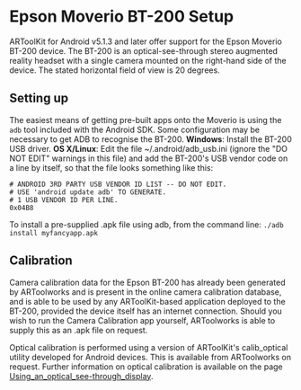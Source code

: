 # Epson Moverio BT-200 Setup

ARToolKit for Android v5.1.3 and later offer support for the Epson Moverio BT-200 device. The BT-200 is an optical-see-through stereo augmented reality headset with a single camera mounted on the right-hand side of the device. The stated horizontal field of view is 20 degrees.

## Setting up

The easiest means of getting pre-built apps onto the Moverio is using the `adb` tool included with the Android SDK. Some configuration may be necessary to get ADB to recognise the BT-200. **Windows**: Install the BT-200 USB driver. **OS X/Linux**: Edit the file \~/.android/adb_usb.ini (ignore the "DO NOT EDIT" warnings in this file) and add the BT-200's USB vendor code on a line by itself, so that the file looks something like this:

    # ANDROID 3RD PARTY USB VENDOR ID LIST -- DO NOT EDIT.
    # USE 'android update adb' TO GENERATE.
    # 1 USB VENDOR ID PER LINE.
    0x04B8

To install a pre-supplied .apk file using adb, from the command line:
`./adb install myfancyapp.apk`

## Calibration

Camera calibration data for the Epson BT-200 has already been generated by ARToolworks and is present in the online camera calibration database, and is able to be used by any ARToolKit-based application deployed to the BT-200, provided the device itself has an internet connection. Should you wish to run the Camera Calibration app yourself, ARToolworks is able to supply this as an .apk file on request.
 
Optical calibration is performed using a version of ARToolKit's calib_optical utility developed for Android devices. This is available from ARToolworks on request. Further information on optical calibration is available on the page [Using_an_optical_see-through_display](/Using_an_optical_see-through_display "wikilink").